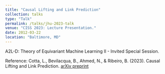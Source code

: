 ```yaml
---
title: "Causal Lifting and Link Prediction"
collection: talks
type: "Talk"
permalink: /talks/jhu-2023-talk
venue: "CISS 2023: Lecture Presentation."
date: 2012-03-22
location: "Baltimore, MD"
---
```

A2L-D: Theory of Equivariant Machine Learning II - Invited Special Session.

Reference: Cotta, L., Bevilacqua, B., Ahmed, N., & Ribeiro, B. (2023). Causal Lifting and Link Prediction. [arXiv preprint](https://arxiv.org/abs/2302.01198)
